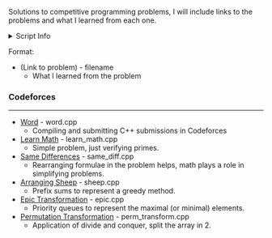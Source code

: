 Solutions to competitive programming problems, I will include links to the problems and what I learned from each one.

<details>
<summary>Script Info</summary>
<br>

**`scrape.py`** Scrapes a Codeforces problem page for input and output data, storing them in **`input.txt`** and **`output.txt`**. 
- Usage: `python scripts/scrape.py <url>`

**`btest.sh`** Builds a given program and compares its output to the output in **`output.txt`**. The program output is stored in **`prog_out.txt`**.
- Usage: `bash scripts/btest.sh <filename>`

</details>


Format:
- (Link to problem) - filename
	- What I learned from the problem

### Codeforces
---

- [Word](http://codeforces.com/problemset/problem/59/A) - word.cpp
	- Compiling and submitting C++ submissions in Codeforces 
- [Learn Math](http://codeforces.com/problemset/problem/472/A) - learn_math.cpp
	- Simple problem, just verifying primes.
- [Same Differences](http://codeforces.com/problemset/problem/1520/D) - same_diff.cpp
	- Rearranging formulae in the problem helps, math plays a role in simplifying problems. 
- [Arranging Sheep](http://codeforces.com/problemset/problem/1520/E) - sheep.cpp
	- Prefix sums to represent a greedy method. 
- [Epic Transformation](http://codeforces.com/problemset/problem/1506/D) - epic.cpp
	- Priority queues to represent the maximal (or minimal) elements.
- [Permutation Transformation](http://codeforces.com/problemset/problem/1490/D) - perm_transform.cpp
	- Application of divide and conquer, split the array in 2. 

